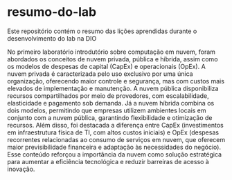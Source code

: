 # resumo-do-lab
Este repositório contém o resumo das lições aprendidas durante o desenvolvimento do lab na DIO

No primeiro laboratório introdutório sobre computação em nuvem, foram abordados os conceitos de nuvem privada, pública e híbrida, assim como os modelos de despesas de capital (CapEx) e operacionais (OpEx).
A nuvem privada é caracterizada pelo uso exclusivo por uma única organização, oferecendo maior controle e segurança, mas com custos mais elevados de implementação e manutenção. A nuvem pública disponibiliza recursos compartilhados por meio de provedores, com escalabilidade, elasticidade e pagamento sob demanda. Já a nuvem híbrida combina os dois modelos, permitindo que empresas utilizem ambientes locais em conjunto com a nuvem pública, garantindo flexibilidade e otimização de recursos.
Além disso, foi destacada a diferença entre CapEx (investimentos em infraestrutura física de TI, com altos custos iniciais) e OpEx (despesas recorrentes relacionadas ao consumo de serviços em nuvem, que oferecem maior previsibilidade financeira e adaptação às necessidades do negócio).
Esse conteúdo reforçou a importância da nuvem como solução estratégica para aumentar a eficiência tecnológica e reduzir barreiras de acesso à inovação.
